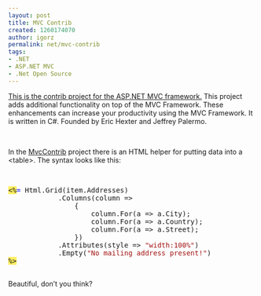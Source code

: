 ```yaml
---
layout: post
title: MVC Contrib
created: 1260174070
author: igorz
permalink: net/mvc-contrib
tags:
- .NET
- ASP.NET MVC
- .Net Open Source
---
```

<p><a href="http://www.codeplex.com/MVCContrib">This is the contrib project for the ASP.NET MVC framework.</a> This project adds additional functionality on top of the MVC Framework. These enhancements can increase your productivity using the MVC Framework. It is written in C#. Founded by Eric Hexter and Jeffrey Palermo.</p>
<p>&nbsp;</p>
<p>In the <a target="_blank" href="http://www.codeplex.com/MVCContrib">MvcContrib</a> project there is an HTML helper for putting data into a &lt;table&gt;. The syntax looks like this:</p>
<p>&nbsp;</p>
<pre><span style="background: rgb(255, 238, 98) none repeat scroll 0% 0%; -moz-background-clip: border; -moz-background-origin: padding; -moz-background-inline-policy: continuous;">&lt;%</span><span style="color: blue;">= </span>Html.Grid(item.Addresses)
            .Columns(column =&gt;
                {
                    column.For(a =&gt; a.City);
                    column.For(a =&gt; a.Country);
                    column.For(a =&gt; a.Street);   
                })
            .Attributes(style =&gt; <span style="color: rgb(163, 21, 21);">&quot;width:100%&quot;</span>)
            .Empty(<span style="color: rgb(163, 21, 21);">&quot;No mailing address present!&quot;</span>)
<span style="background: rgb(255, 238, 98) none repeat scroll 0% 0%; -moz-background-clip: border; -moz-background-origin: padding; -moz-background-inline-policy: continuous;">%&gt;<br /><br /></span></pre>
<p>Beautiful, don&rsquo;t you think?</p>
<pre>
&nbsp;</pre>
